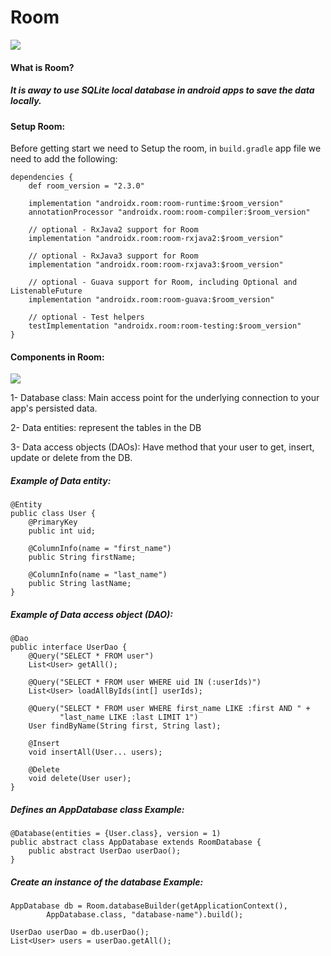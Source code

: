 # Room

![](https://gorillalogic.com/wp-content/uploads/2019/12/RoomDB_Transparent.png)

#### What is Room?

##### It is away to use SQLite local database in android apps to save the data locally.


#### Setup Room:
Before getting start we need to Setup the room, in `build.gradle` app file we need to add the following:

```
dependencies {
    def room_version = "2.3.0"

    implementation "androidx.room:room-runtime:$room_version"
    annotationProcessor "androidx.room:room-compiler:$room_version"

    // optional - RxJava2 support for Room
    implementation "androidx.room:room-rxjava2:$room_version"

    // optional - RxJava3 support for Room
    implementation "androidx.room:room-rxjava3:$room_version"

    // optional - Guava support for Room, including Optional and ListenableFuture
    implementation "androidx.room:room-guava:$room_version"

    // optional - Test helpers
    testImplementation "androidx.room:room-testing:$room_version"
}
```

#### Components in Room:
![](https://developer.android.com/images/training/data-storage/room_architecture.png)

1- Database class: Main access point for the underlying connection to your app's persisted data.

2- Data entities: represent the tables in the DB

3- Data access objects (DAOs): Have method that your user to get, insert, update or delete from the DB.

##### Example of Data entity:

```
@Entity
public class User {
    @PrimaryKey
    public int uid;

    @ColumnInfo(name = "first_name")
    public String firstName;

    @ColumnInfo(name = "last_name")
    public String lastName;
}
```

##### Example of Data access object (DAO):
```
@Dao
public interface UserDao {
    @Query("SELECT * FROM user")
    List<User> getAll();

    @Query("SELECT * FROM user WHERE uid IN (:userIds)")
    List<User> loadAllByIds(int[] userIds);

    @Query("SELECT * FROM user WHERE first_name LIKE :first AND " +
           "last_name LIKE :last LIMIT 1")
    User findByName(String first, String last);

    @Insert
    void insertAll(User... users);

    @Delete
    void delete(User user);
}
```

##### Defines an AppDatabase class Example:

```
@Database(entities = {User.class}, version = 1)
public abstract class AppDatabase extends RoomDatabase {
    public abstract UserDao userDao();
}
```

##### Create an instance of the database Example:
```
AppDatabase db = Room.databaseBuilder(getApplicationContext(),
        AppDatabase.class, "database-name").build();
        
UserDao userDao = db.userDao();
List<User> users = userDao.getAll();
```
